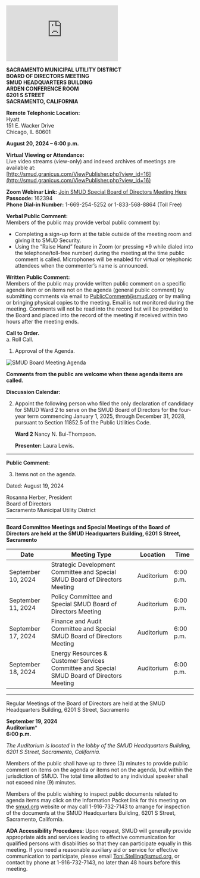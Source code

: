 <!-- Page 1 -->
![NOTICE OF SPECIAL MEETING AND AGENDA](https://smud.granicus.com/ViewPublisher.php?view_id=16)

**SACRAMENTO MUNICIPAL UTILITY DISTRICT**  
**BOARD OF DIRECTORS MEETING**  
**SMUD HEADQUARTERS BUILDING**  
**ARDEN CONFERENCE ROOM**  
**6201 S STREET**  
**SACRAMENTO, CALIFORNIA**  

**Remote Telephonic Location:**  
Hyatt  
151 E. Wacker Drive  
Chicago, IL 60601  

**August 20, 2024 – 6:00 p.m.**  

**Virtual Viewing or Attendance:**  
Live video streams (view-only) and indexed archives of meetings are available at:  
[http://smud.granicus.com/ViewPublisher.php?view_id=16](http://smud.granicus.com/ViewPublisher.php?view_id=16)  

**Zoom Webinar Link:** [Join SMUD Special Board of Directors Meeting Here](http://smud.granicus.com/ViewPublisher.php?view_id=16)  
**Passcode:** 162394  
**Phone Dial-in Number:** 1-669-254-5252 or 1-833-568-8864 (Toll Free)  

**Verbal Public Comment:**  
Members of the public may provide verbal public comment by:  
- Completing a sign-up form at the table outside of the meeting room and giving it to SMUD Security.  
- Using the “Raise Hand” feature in Zoom (or pressing *9 while dialed into the telephone/toll-free number) during the meeting at the time public comment is called. Microphones will be enabled for virtual or telephonic attendees when the commenter’s name is announced.  

**Written Public Comment:**  
Members of the public may provide written public comment on a specific agenda item or on items not on the agenda (general public comment) by submitting comments via email to PublicComment@smud.org or by mailing or bringing physical copies to the meeting. Email is not monitored during the meeting. Comments will not be read into the record but will be provided to the Board and placed into the record of the meeting if received within two hours after the meeting ends.  

**Call to Order.**  
a. Roll Call.  

1. Approval of the Agenda.
<!-- Page 2 -->
![SMUD Board Meeting Agenda](https://via.placeholder.com/768x993.png?text=SMUD+Board+Meeting+Agenda)

**Comments from the public are welcome when these agenda items are called.**

**Discussion Calendar:**

2. Appoint the following person who filed the only declaration of candidacy for SMUD Ward 2 to serve on the SMUD Board of Directors for the four-year term commencing January 1, 2025, through December 31, 2028, pursuant to Section 11852.5 of the Public Utilities Code.

   **Ward 2** Nancy N. Bui-Thompson.

   **Presenter:** Laura Lewis.

* * * * * *

**Public Comment:**

3. Items not on the agenda.

Dated: August 19, 2024

Rosanna Herber, President  
Board of Directors  
Sacramento Municipal Utility District

* * * * * *

**Board Committee Meetings and Special Meetings of the Board of Directors are held at the SMUD Headquarters Building, 6201 S Street, Sacramento**

| Date              | Meeting Type                                                                 | Location   | Time    |
|-------------------|------------------------------------------------------------------------------|------------|---------|
| September 10, 2024 | Strategic Development Committee and Special SMUD Board of Directors Meeting  | Auditorium | 6:00 p.m. |
| September 11, 2024 | Policy Committee and Special SMUD Board of Directors Meeting                | Auditorium | 6:00 p.m. |
| September 17, 2024 | Finance and Audit Committee and Special SMUD Board of Directors Meeting     | Auditorium | 6:00 p.m. |
| September 18, 2024 | Energy Resources & Customer Services Committee and Special SMUD Board of Directors Meeting | Auditorium | 6:00 p.m. |

* * * * * *
<!-- Page 3 -->
Regular Meetings of the Board of Directors are held at the SMUD Headquarters Building, 6201 S Street, Sacramento

**September 19, 2024**  
**Auditorium***  
**6:00 p.m.**

*The Auditorium is located in the lobby of the SMUD Headquarters Building, 6201 S Street, Sacramento, California.*

Members of the public shall have up to three (3) minutes to provide public comment on items on the agenda or items not on the agenda, but within the jurisdiction of SMUD. The total time allotted to any individual speaker shall not exceed nine (9) minutes.

Members of the public wishing to inspect public documents related to agenda items may click on the Information Packet link for this meeting on the [smud.org](http://smud.org) website or may call 1-916-732-7143 to arrange for inspection of the documents at the SMUD Headquarters Building, 6201 S Street, Sacramento, California.

**ADA Accessibility Procedures:** Upon request, SMUD will generally provide appropriate aids and services leading to effective communication for qualified persons with disabilities so that they can participate equally in this meeting. If you need a reasonable auxiliary aid or service for effective communication to participate, please email Toni.Stelling@smud.org, or contact by phone at 1-916-732-7143, no later than 48 hours before this meeting.
